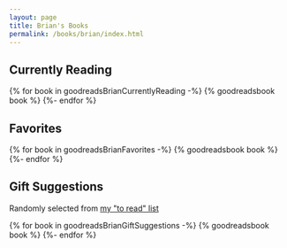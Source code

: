 ```yaml
---
layout: page
title: Brian's Books
permalink: /books/brian/index.html
---
```


## Currently Reading
<div class="bookshelf">
{% for book in goodreadsBrianCurrentlyReading -%}
    {% goodreadsbook book %}
{%- endfor %}
</div>

## Favorites
<div class="bookshelf">
{% for book in goodreadsBrianFavorites -%}
    {% goodreadsbook book %}
{%- endfor %}
</div>

## Gift Suggestions
Randomly selected from [my "to read" list](https://www.goodreads.com/review/list/4812558-brian-koser?ref=nav_mybooks&shelf=to-read)
<div class="bookshelf">
{% for book in goodreadsBrianGiftSuggestions -%}
    {% goodreadsbook book %}
{%- endfor %}
</div>